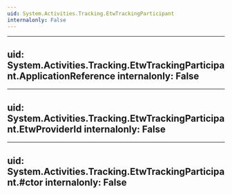 ```yaml
---
uid: System.Activities.Tracking.EtwTrackingParticipant
internalonly: False
---
```


---
uid: System.Activities.Tracking.EtwTrackingParticipant.ApplicationReference
internalonly: False
---

---
uid: System.Activities.Tracking.EtwTrackingParticipant.EtwProviderId
internalonly: False
---

---
uid: System.Activities.Tracking.EtwTrackingParticipant.#ctor
internalonly: False
---
